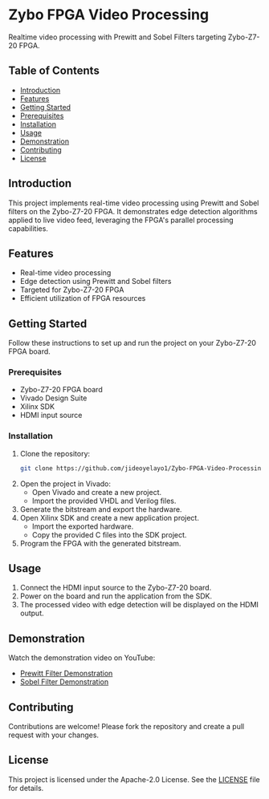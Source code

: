 # Zybo FPGA Video Processing

Realtime video processing with Prewitt and Sobel Filters targeting Zybo-Z7-20 FPGA.

## Table of Contents
- [Introduction](#introduction)
- [Features](#features)
- [Getting Started](#getting-started)
- [Prerequisites](#prerequisites)
- [Installation](#installation)
- [Usage](#usage)
- [Demonstration](#demonstration)
- [Contributing](#contributing)
- [License](#license)

## Introduction
This project implements real-time video processing using Prewitt and Sobel filters on the Zybo-Z7-20 FPGA. It demonstrates edge detection algorithms applied to live video feed, leveraging the FPGA's parallel processing capabilities.

## Features
- Real-time video processing
- Edge detection using Prewitt and Sobel filters
- Targeted for Zybo-Z7-20 FPGA
- Efficient utilization of FPGA resources

## Getting Started
Follow these instructions to set up and run the project on your Zybo-Z7-20 FPGA board.

### Prerequisites
- Zybo-Z7-20 FPGA board
- Vivado Design Suite
- Xilinx SDK
- HDMI input source

### Installation
1. Clone the repository:
    ```sh
    git clone https://github.com/jideoyelayo1/Zybo-FPGA-Video-Processing.git
    ```
2. Open the project in Vivado:
    - Open Vivado and create a new project.
    - Import the provided VHDL and Verilog files.
3. Generate the bitstream and export the hardware.
4. Open Xilinx SDK and create a new application project.
    - Import the exported hardware.
    - Copy the provided C files into the SDK project.
5. Program the FPGA with the generated bitstream.

## Usage
1. Connect the HDMI input source to the Zybo-Z7-20 board.
2. Power on the board and run the application from the SDK.
3. The processed video with edge detection will be displayed on the HDMI output.

## Demonstration
Watch the demonstration video on YouTube:
- [Prewitt Filter Demonstration](https://www.youtube.com/watch?v=vdC7v7xRRTg)
- [Sobel Filter Demonstration](https://www.youtube.com/watch?v=ISVAD1BXLU4)

## Contributing
Contributions are welcome! Please fork the repository and create a pull request with your changes.

## License
This project is licensed under the Apache-2.0 License. See the [LICENSE](LICENSE) file for details.
